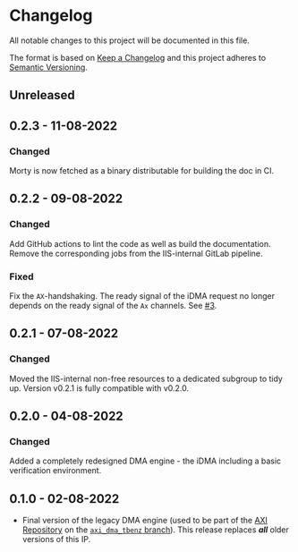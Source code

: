 # Changelog
All notable changes to this project will be documented in this file.

The format is based on [Keep a Changelog](http://keepachangelog.com/en/1.0.0/)
and this project adheres to [Semantic Versioning](http://semver.org/spec/v2.0.0.html).


## Unreleased

## 0.2.3 - 11-08-2022
### Changed
Morty is now fetched as a binary distributable for building the doc in CI.

## 0.2.2 - 09-08-2022
### Changed
Add GitHub actions to lint the code as well as build the documentation. Remove the corresponding
jobs from the IIS-internal GitLab pipeline.

### Fixed
Fix the `AX`-handshaking. The ready signal of the iDMA request no longer depends on the ready signal
of the `Ax` channels. See [#3](https://github.com/pulp-platform/iDMA/pull/3).

## 0.2.1 - 07-08-2022
### Changed
Moved the IIS-internal non-free resources to a dedicated subgroup to tidy up. Version v0.2.1 is
fully compatible with v0.2.0.

## 0.2.0 - 04-08-2022
### Changed
Added a completely redesigned DMA engine - the iDMA including a basic verification environment.

## 0.1.0 - 02-08-2022
- Final version of the legacy DMA engine (used to be part of the [AXI Repository](https://github.com/pulp-platform/axi)
on the [`axi_dma_tbenz` branch](https://github.com/pulp-platform/axi/tree/axi_dma_tbenz)).
This release replaces ***all*** older versions of this IP.
